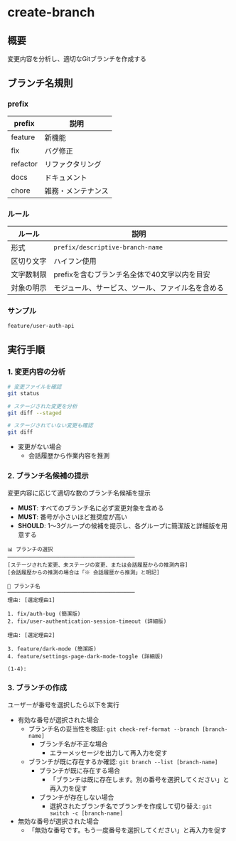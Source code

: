 # create-branch

## 概要

変更内容を分析し、適切なGitブランチを作成する

## ブランチ名規則

### prefix

| prefix | 説明 |
|---|---|
| feature | 新機能 |
| fix | バグ修正 |
| refactor | リファクタリング |
| docs | ドキュメント |
| chore | 雑務・メンテナンス |

### ルール

| ルール | 説明 |
|---|---|
| 形式 | `prefix/descriptive-branch-name` |
| 区切り文字 | ハイフン使用 |
| 文字数制限 | prefixを含むブランチ名全体で40文字以内を目安 |
| 対象の明示 | モジュール、サービス、ツール、ファイル名を含める |

### サンプル

`feature/user-auth-api`

## 実行手順

### 1. 変更内容の分析

```bash
# 変更ファイルを確認
git status

# ステージされた変更を分析
git diff --staged

# ステージされていない変更も確認
git diff
```

- 変更がない場合
  - 会話履歴から作業内容を推測

### 2. ブランチ名候補の提示

変更内容に応じて適切な数のブランチ名候補を提示

- **MUST**: すべてのブランチ名に必ず変更対象を含める
- **MUST**: 番号が小さいほど推奨度が高い
- **SHOULD**: 1〜3グループの候補を提示し、各グループに簡潔版と詳細版を用意する

```text
📊 ブランチの選択
────────────────────────────────────────
[ステージされた変更、未ステージの変更、または会話履歴からの推測内容]
[会話履歴からの推測の場合は「※ 会話履歴から推測」と明記]

🔀 ブランチ名
────────────────────────────────────────
理由: [選定理由1]

1. fix/auth-bug (簡潔版)
2. fix/user-authentication-session-timeout (詳細版)

理由: [選定理由2]

3. feature/dark-mode (簡潔版)
4. feature/settings-page-dark-mode-toggle (詳細版)

(1-4):
```

### 3. ブランチの作成

ユーザーが番号を選択したら以下を実行

- 有効な番号が選択された場合
  - ブランチ名の妥当性を検証: `git check-ref-format --branch [branch-name]`
    - ブランチ名が不正な場合
      - エラーメッセージを出力して再入力を促す
  - ブランチが既に存在するか確認: `git branch --list [branch-name]`
    - ブランチが既に存在する場合
      - 「ブランチは既に存在します。別の番号を選択してください」と再入力を促す
    - ブランチが存在しない場合
      - 選択されたブランチ名でブランチを作成して切り替え: `git switch -c [branch-name]`
- 無効な番号が選択された場合
  - 「無効な番号です。もう一度番号を選択してください」と再入力を促す
